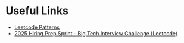 # Useful Links
- [Leetcode Patterns](https://seanprashad.com/leetcode-patterns/)
- [2025 Hiring Prep Sprint - Big Tech Interview Challenge (Leetcode)](https://leetcode.com/discuss/post/6519304/2025-hiring-prep-sprint-big-tech-intervi-w7nl/)
